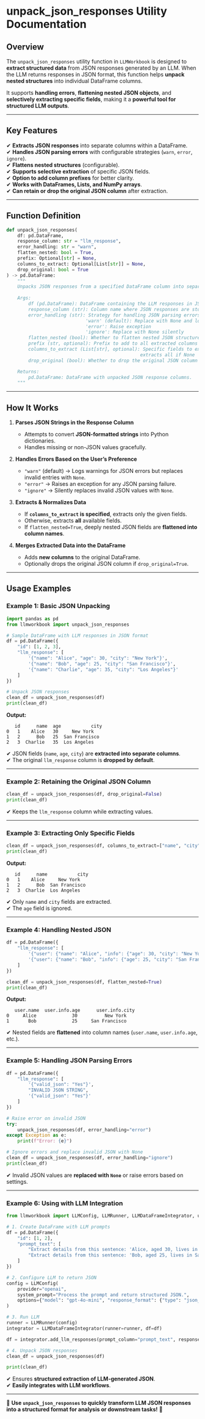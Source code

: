 # **unpack_json_responses Utility Documentation**

## **Overview**

The `unpack_json_responses` utility function in `LLMWorkbook` is designed to **extract structured data** from JSON responses generated by an LLM. When the LLM returns responses in JSON format, this function helps **unpack nested structures** into individual DataFrame columns.

It supports **handling errors**, **flattening nested JSON objects**, and **selectively extracting specific fields**, making it a **powerful tool for structured LLM outputs**.

---

## **Key Features**

✔ **Extracts JSON responses** into separate columns within a DataFrame.  
✔ **Handles JSON parsing errors** with configurable strategies (`warn`, `error`, `ignore`).  
✔ **Flattens nested structures** (configurable).  
✔ **Supports selective extraction** of specific JSON fields.  
✔ **Option to add column prefixes** for better clarity.  
✔ **Works with DataFrames, Lists, and NumPy arrays**.  
✔ **Can retain or drop the original JSON column** after extraction.  

---

## **Function Definition**

```python
def unpack_json_responses(
    df: pd.DataFrame, 
    response_column: str = "llm_response",
    error_handling: str = "warn",
    flatten_nested: bool = True,
    prefix: Optional[str] = None,
    columns_to_extract: Optional[List[str]] = None,
    drop_original: bool = True
) -> pd.DataFrame:
    """
    Unpacks JSON responses from a specified DataFrame column into separate columns.
    
    Args:
        df (pd.DataFrame): DataFrame containing the LLM responses in JSON format.
        response_column (str): Column name where JSON responses are stored.
        error_handling (str): Strategy for handling JSON parsing errors:
                             'warn' (default): Replace with None and log warning
                             'error': Raise exception
                             'ignore': Replace with None silently
        flatten_nested (bool): Whether to flatten nested JSON structures (default: True)
        prefix (str, optional): Prefix to add to all extracted columns
        columns_to_extract (List[str], optional): Specific fields to extract from JSON, 
                                                 extracts all if None
        drop_original (bool): Whether to drop the original JSON column (default: True)

    Returns:
        pd.DataFrame: DataFrame with unpacked JSON response columns.
    """
```

---

## **How It Works**
1. **Parses JSON Strings in the Response Column**  
   - Attempts to convert **JSON-formatted strings** into Python dictionaries.  
   - Handles missing or non-JSON values gracefully.

2. **Handles Errors Based on the User’s Preference**  
   - `"warn"` (default) → Logs warnings for JSON errors but replaces invalid entries with `None`.  
   - `"error"` → Raises an exception for any JSON parsing failure.  
   - `"ignore"` → Silently replaces invalid JSON values with `None`.

3. **Extracts & Normalizes Data**  
   - If **`columns_to_extract` is specified**, extracts only the given fields.  
   - Otherwise, extracts **all** available fields.  
   - If `flatten_nested=True`, deeply nested JSON fields are **flattened into column names**.

4. **Merges Extracted Data into the DataFrame**  
   - Adds **new columns** to the original DataFrame.  
   - Optionally drops the original JSON column if `drop_original=True`.

---

## **Usage Examples**

### **Example 1: Basic JSON Unpacking**
```python
import pandas as pd
from llmworkbook import unpack_json_responses

# Sample DataFrame with LLM responses in JSON format
df = pd.DataFrame({
    "id": [1, 2, 3],
    "llm_response": [
        '{"name": "Alice", "age": 30, "city": "New York"}',
        '{"name": "Bob", "age": 25, "city": "San Francisco"}',
        '{"name": "Charlie", "age": 35, "city": "Los Angeles"}'
    ]
})

# Unpack JSON responses
clean_df = unpack_json_responses(df)
print(clean_df)
```
**Output:**
```
   id      name  age           city
0   1    Alice   30     New York
1   2      Bob   25  San Francisco
2   3  Charlie   35  Los Angeles
```
✔ JSON fields (`name`, `age`, `city`) are **extracted into separate columns**.  
✔ The original `llm_response` column is **dropped by default**.

---

### **Example 2: Retaining the Original JSON Column**
```python
clean_df = unpack_json_responses(df, drop_original=False)
print(clean_df)
```
✔ Keeps the `llm_response` column while extracting values.

---

### **Example 3: Extracting Only Specific Fields**
```python
clean_df = unpack_json_responses(df, columns_to_extract=["name", "city"])
print(clean_df)
```
**Output:**
```
   id      name           city
0   1    Alice     New York
1   2      Bob  San Francisco
2   3  Charlie  Los Angeles
```
✔ Only `name` and `city` fields are extracted.  
✔ The `age` field is ignored.

---

### **Example 4: Handling Nested JSON**
```python
df = pd.DataFrame({
    "llm_response": [
        '{"user": {"name": "Alice", "info": {"age": 30, "city": "New York"}}}',
        '{"user": {"name": "Bob", "info": {"age": 25, "city": "San Francisco"}}}'
    ]
})

clean_df = unpack_json_responses(df, flatten_nested=True)
print(clean_df)
```
**Output:**
```
   user.name  user.info.age      user.info.city
0     Alice             30          New York
1       Bob             25     San Francisco
```
✔ Nested fields are **flattened** into column names (`user.name`, `user.info.age`, etc.).

---

### **Example 5: Handling JSON Parsing Errors**
```python
df = pd.DataFrame({
    "llm_response": [
        '{"valid_json": "Yes"}',
        "INVALID JSON STRING",
        '{"valid_json": "Yes"}'
    ]
})

# Raise error on invalid JSON
try:
    unpack_json_responses(df, error_handling="error")
except Exception as e:
    print(f"Error: {e}")

# Ignore errors and replace invalid JSON with None
clean_df = unpack_json_responses(df, error_handling="ignore")
print(clean_df)
```
✔ Invalid JSON values are **replaced with `None`** or raise errors based on settings.

---

### **Example 6: Using with LLM Integration**
```python
from llmworkbook import LLMConfig, LLMRunner, LLMDataFrameIntegrator, unpack_json_responses

# 1. Create DataFrame with LLM prompts
df = pd.DataFrame({
    "id": [1, 2],
    "prompt_text": [
        "Extract details from this sentence: 'Alice, aged 30, lives in New York.'",
        "Extract details from this sentence: 'Bob, aged 25, lives in San Francisco.'"
    ]
})

# 2. Configure LLM to return JSON
config = LLMConfig(
    provider="openai",
    system_prompt="Process the prompt and return structured JSON.",
    options={"model": "gpt-4o-mini", "response_format": {"type": "json_object"}}
)

# 3. Run LLM
runner = LLMRunner(config)
integrator = LLMDataFrameIntegrator(runner=runner, df=df)

df = integrator.add_llm_responses(prompt_column="prompt_text", response_column="llm_response")

# 4. Unpack JSON responses
clean_df = unpack_json_responses(df)

print(clean_df)
```
✔ Ensures **structured extraction of LLM-generated JSON**.  
✔ **Easily integrates with LLM workflows**.

---

📌 **Use `unpack_json_responses` to quickly transform LLM JSON responses into a structured format for analysis or downstream tasks!** 🚀
